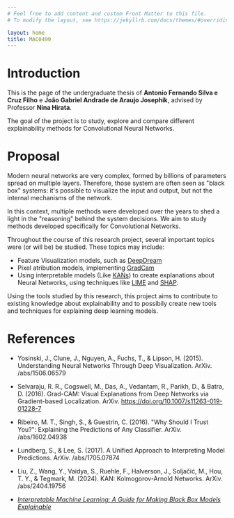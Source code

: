 ```yaml
---
# Feel free to add content and custom Front Matter to this file.
# To modify the layout, see https://jekyllrb.com/docs/themes/#overriding-theme-defaults

layout: home
title: MAC0499
---
```



# Introduction

This is the page of the undergraduate thesis of **Antonio Fernando Silva e Cruz Filho** e **João Gabriel Andrade de Araujo Josephik**, advised by Professor **Nina Hirata**.

The goal of the project is to study, explore and compare different explainability methods for Convolutional Neural Networks.

# Proposal

Modern neural networks are very complex, formed by billions of parameters spread on multiple layers. Therefore, those system are often seen as "black box" systems: it's possible to visualize the input and output, but not the internal mechanisms of the network.

In this context, multiple methods were developed over the years to shed a light in the "reasoning" behind the system decisions. We aim to study methods developed specifically for Convolutional Networks.

Throughout the course of this research project, several important topics were (or will be) be studied. These topics may include:

- Feature Visualization models, such as [DeepDream](#deepdream)
- Pixel atribution models, implementing [GradCam](#gradcam)
- Using interpretable models (Like [KANs](#kan)) to create explanations about Neural Networks, using techniques like [LIME](#lime) and [SHAP](#shap).

Using the tools studied by this research, this project aims to contribute to existing knowledge about explainability and to possibily create new tools and techniques for explaining deep learning models.

# References

- <a id="deepdream"></a> Yosinski, J., Clune, J., Nguyen, A., Fuchs, T., & Lipson, H. (2015). Understanding Neural Networks Through Deep Visualization. ArXiv. /abs/1506.06579

- <a id="gradcam"></a> Selvaraju, R. R., Cogswell, M., Das, A., Vedantam, R., Parikh, D., & Batra, D. (2016). Grad-CAM: Visual Explanations from Deep Networks via Gradient-based Localization. ArXiv. https://doi.org/10.1007/s11263-019-01228-7

- <a id="lime"></a> Ribeiro, M. T., Singh, S., & Guestrin, C. (2016). "Why Should I Trust You?": Explaining the Predictions of Any Classifier. ArXiv. /abs/1602.04938

- <a id="shap"></a> Lundberg, S., & Lee, S. (2017). A Unified Approach to Interpreting Model Predictions. ArXiv. /abs/1705.07874

- <a id="kan"></a> Liu, Z., Wang, Y., Vaidya, S., Ruehle, F., Halverson, J., Soljačić, M., Hou, T. Y., & Tegmark, M. (2024). KAN: Kolmogorov-Arnold Networks. ArXiv. /abs/2404.19756

- <a id="book"></a> [*Interpretable Machine Learning: A Guide for Making Black Box Models Explainable*](https://christophm.github.io/interpretable-ml-book/)